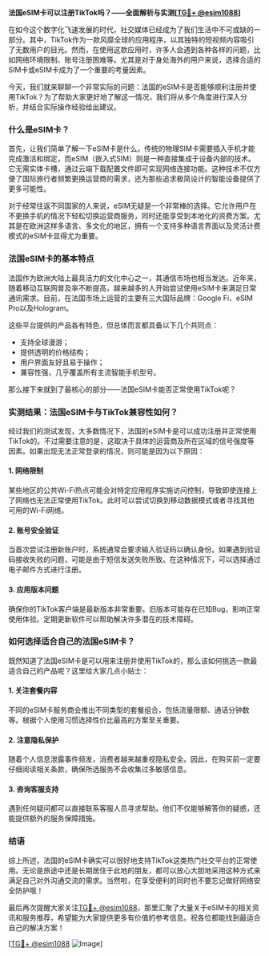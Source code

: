 **法国eSIM卡可以注册TikTok吗？——全面解析与实测[[TG💪+ @esim1088](https://t.me/s/esim1088)]**

在如今这个数字化飞速发展的时代，社交媒体已经成为了我们生活中不可或缺的一部分。其中，TikTok作为一款风靡全球的应用程序，以其独特的短视频内容吸引了无数用户的目光。然而，在使用这款应用时，许多人会遇到各种各样的问题，比如网络环境限制、账号注册困难等。尤其是对于身处海外的用户来说，选择合适的SIM卡或eSIM卡成为了一个重要的考量因素。

今天，我们就来聊聊一个非常实际的问题：法国的eSIM卡是否能够顺利注册并使用TikTok？为了帮助大家更好地了解这一情况，我们将从多个角度进行深入分析，并结合实际操作经验给出建议。

### 什么是eSIM卡？

首先，让我们简单了解一下eSIM卡是什么。传统的物理SIM卡需要插入手机才能完成激活和绑定，而eSIM（嵌入式SIM）则是一种直接集成于设备内部的技术。它无需实体卡槽，通过云端下载配置文件即可实现网络连接功能。这种技术不仅方便了国际旅行者频繁更换运营商的需求，还为那些追求极简设计的智能设备提供了更多可能性。

对于经常往返不同国家的人来说，eSIM无疑是一个非常棒的选择。它允许用户在不更换手机的情况下轻松切换运营商服务，同时还能享受到本地化的资费方案。尤其是在欧洲这样多语言、多文化的地区，拥有一个支持多种语言界面以及灵活计费模式的eSIM卡显得尤为重要。

### 法国eSIM卡的基本特点

法国作为欧洲大陆上最具活力的文化中心之一，其通信市场也相当发达。近年来，随着移动互联网普及率不断提高，越来越多的人开始尝试使用eSIM卡来满足日常通讯需求。目前，在法国市场上运营的主要有三大国际品牌：Google Fi、eSIM Pro以及Hologram。

这些平台提供的产品各有特色，但总体而言都具备以下几个共同点：
- 支持全球漫游；
- 提供透明的价格结构；
- 用户界面友好且易于操作；
- 兼容性强，几乎覆盖所有主流智能手机型号。

那么接下来就到了最核心的部分——法国eSIM卡能否正常使用TikTok呢？

### 实测结果：法国eSIM卡与TikTok兼容性如何？

经过我们的测试发现，大多数情况下，法国的eSIM卡是可以成功注册并正常使用TikTok的。不过需要注意的是，这取决于具体的运营商及所在区域的信号强度等因素。如果出现无法正常登录的情况，则可能是因为以下原因：

#### 1. 网络限制
某些地区的公共Wi-Fi热点可能会对特定应用程序实施访问控制，导致即使连接上了网络也无法正常使用TikTok。此时可以尝试切换到移动数据模式或者寻找其他可用的Wi-Fi网络。

#### 2. 账号安全验证
当首次尝试注册新账户时，系统通常会要求输入验证码以确认身份。如果遇到验证码接收失败的问题，可能是由于短信发送失败所致。在这种情况下，可以选择通过电子邮件方式进行注册。

#### 3. 应用版本问题
确保你的TikTok客户端是最新版本非常重要。旧版本可能存在已知Bug，影响正常使用体验。定期更新软件可以帮助解决许多潜在的技术障碍。

### 如何选择适合自己的法国eSIM卡？

既然知道了法国eSIM卡是可以用来注册并使用TikTok的，那么该如何挑选一款最适合自己的产品呢？这里给大家几点小贴士：

#### 1. 关注套餐内容
不同的eSIM卡服务商会推出不同类型的套餐组合，包括流量限额、通话分钟数等。根据个人使用习惯选择性价比最高的方案至关重要。

#### 2. 注意隐私保护
随着个人信息泄露事件频发，消费者越来越重视隐私安全。因此，在购买前一定要仔细阅读相关条款，确保所选服务不会收集过多敏感信息。

#### 3. 咨询客服支持
遇到任何疑问都可以直接联系客服人员寻求帮助。他们不仅能够解答你的疑惑，还能提供额外的服务保障措施。

### 结语

综上所述，法国的eSIM卡确实可以很好地支持TikTok这类热门社交平台的正常使用。无论是旅途中还是长期居住于此地的朋友，都可以放心大胆地采用这种方式来满足自己对外沟通交流的需求。当然啦，在享受便利的同时也不要忘记做好网络安全防护哦！

最后再次提醒大家关注[TG💪+ @esim1088](https://t.me/s/esim1088)，那里汇聚了大量关于eSIM卡的相关资讯和服务推荐，希望能为大家提供更多有价值的参考信息。祝各位都能找到最适合自己的解决方案！

[[TG💪+ @esim1088](https://t.me/s/esim1088) ![Image](https://i.postimg.cc/4NQfJmqS/Snipaste-2025-05-13-00-14-12.png)]